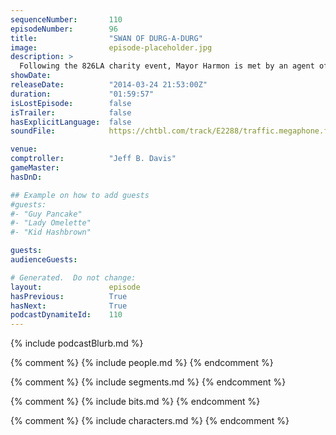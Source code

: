 ```yaml
---
sequenceNumber:       110
episodeNumber:        96
title:                "SWAN OF DURG-A-DURG"
image:                episode-placeholder.jpg
description: >
  Following the 826LA charity event, Mayor Harmon is met by an agent of compromise when a psychologist takes the stage. Later, Erin McGathy attempts her first Dungeon Mastering in D&D!
showDate:             
releaseDate:          "2014-03-24 21:53:00Z"
duration:             "01:59:57"
isLostEpisode:        false
isTrailer:            false
hasExplicitLanguage:  false
soundFile:            https://chtbl.com/track/E2288/traffic.megaphone.fm/STA7122764314.mp3?updated=1556131723

venue:                
comptroller:          "Jeff B. Davis"
gameMaster:           
hasDnD:               

## Example on how to add guests
#guests:
#- "Guy Pancake"
#- "Lady Omelette"
#- "Kid Hashbrown"

guests:
audienceGuests:

# Generated.  Do not change:
layout:               episode
hasPrevious:          True
hasNext:              True
podcastDynamiteId:    110
---
```


{% include podcastBlurb.md %}

{% comment %}
{% include people.md %}
{% endcomment %}

{% comment %}
{% include segments.md %}
{% endcomment %}

{% comment %}
{% include bits.md %}
{% endcomment %}

{% comment %}
{% include characters.md %}
{% endcomment %}
